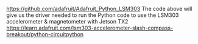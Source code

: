 
https://github.com/adafruit/Adafruit_Python_LSM303
The code above will give us the driver needed to run the Python code to use the LSM303 accelerometer & magnetometer with Jetson TX2
https://learn.adafruit.com/lsm303-accelerometer-slash-compass-breakout/python-circuitpython
